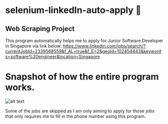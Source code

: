 # selenium-linkedIn-auto-apply 🤖

## Web Scraping Project 

This program automatically helps me to apply for Junior Software Developer in Singapore via link below:
https://www.linkedin.com/jobs/search/?currentJobId=2339568559&f_AL=true&f_E=2&geoId=102454443&keywords=software%20engineer&location=Singapore

# Snapshot of how the entire program works.
![alt text](https://github.com/Phern17/selenium-linkedIn-auto-apply/blob/master/GIF_readme/linkedin-autoapply.gif)

Some of the jobs are skipped as I am only aiming to apply for those jobs that only requires me to fill in the phone number using this program.
